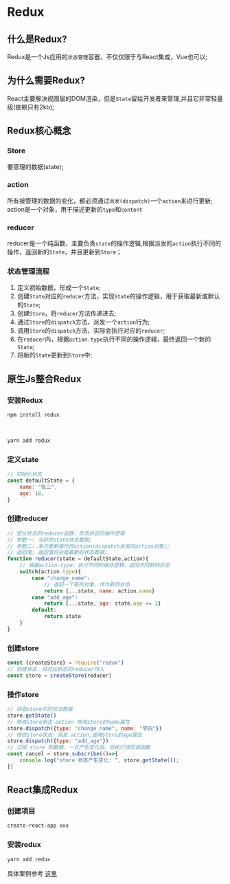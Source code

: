 # Redux

## 什么是Redux?
Redux是一个Js应用的`状态管理`容器，不仅仅限于与React集成，Vue也可以;

## 为什么需要Redux?
React主要解决视图层的DOM渲染，但是`State`留给开发者来管理,并且它非常轻量级(依赖只有2kb);

## Redux核心概念

### Store
要管理的数据(state);

### action
所有被管理的数据的变化，都必须通过`派发(dispatch)`一个`action`来进行更新;
action是一个对象，用于描述更新的`type`和`content`

### reducer
reducer是一个纯函数，主要负责`state`的操作逻辑,根据派发的`action`执行不同的操作，返回新的`State`，并且更新到`Store`；

### 状态管理流程
1. 定义初始数据，形成一个`State`;
2. 创建`State`对应的`reducer`方法，实现`State`的操作逻辑，用于获取最新或默认的`State`;
3. 创建`Store`，将`reducer`方法传递进去;
4. 通过`Store`的`dispatch`方法，派发一个`action`行为;
5. 调用`Store`的`dispatch`方法，实际会执行对应的`reducer`;
6. 在`reducer`内，根据`action.type`执行不同的操作逻辑，最终返回一个新的`State`;
7. 将新的`State`更新到`Store`中;

## 原生Js整合Redux
### 安装Redux
```sh
npm install redux
```

<br>

```sh
yarn add redux
```

### 定义state
```js
// 初始化状态
const defaultState = {
    name: "张三",
    age: 18,
}
```
### 创建reducer
```js
// 定义状态的reducer函数，负责状态的操作逻辑
// 参数一: 当前的state状态数据;
// 参数二: 本次更新操作的action(dispatch派发的action对象);
// 返回值: 返回值将会是最新的状态数据;
function reducer(state = defaultState,action){
    // 根据action.type，执行不同的操作逻辑，返回不同新的状态
    switch(action.type){
        case "change_name":
            // 返回一个新的对象，作为新的状态
            return {...state, name: action.name}
        case "add_age":
            return {...state, age: state.age += 1}
        default:
            return state
    }
}
```
### 创建store
```js
const {createStore} = require("redux")
// 创建状态，将对应状态的reducer传入
const store = createStore(reducer)
```

### 操作store
```js
// 获取store中的状态数据
store.getState()
// 修改store状态 action 修改store的name属性
store.dispatch({type: "change_name", name: "李四"})
// 修改store状态，派发 action,递增store的age属性
store.dispatch({type: "add_age"})
// 订阅 store 的数据，一旦产生变化后，则执行该回调函数
const cancel = store.subscribe(()=>{
    console.log("store 状态产生变化: ", store.getState());
})
```

## React集成Redux
### 创建项目
```sh
create-react-app xxx
```

### 安装redux

```sh
yarn add redux
```
具体案例参考 [这里](https://github.com/zlx2019/fronts-learn/react-learn/12-Redux/02_React集成Redux)